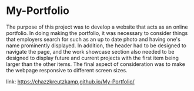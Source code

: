 # My-Portfolio
The purpose of this project was to develop a website that acts as an online portfolio.
In doing making the portfolio, it was necessary to consider things that employers search
for such as an up to date photo and having one's name prominently displayed. In addition,
the header had to be designed to navigate the page, and the work showcase section also
needed to be designed to display future and current projects with the first item being
larger than the other items. The final aspect of consideration was to make the webpage
responsive to different screen sizes.

link: https://chazzkreutzkamp.github.io/My-Portfolio/
